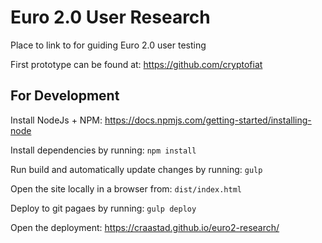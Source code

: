 # Euro 2.0 User Research 

Place to link to for guiding Euro 2.0 user testing

First prototype can be found at: https://github.com/cryptofiat

## For Development

Install NodeJs + NPM: https://docs.npmjs.com/getting-started/installing-node

Install dependencies by running: `npm install`

Run build and automatically update changes by running: `gulp`

Open the site locally in a browser from: `dist/index.html`

Deploy to git pagaes by running: `gulp deploy`

Open the deployment: https://craastad.github.io/euro2-research/
